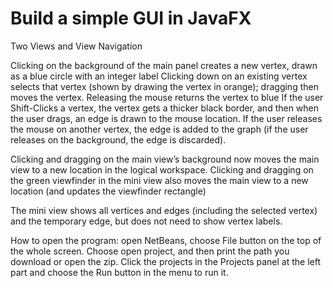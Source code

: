 # Build a simple GUI in JavaFX

Two Views and View Navigation

Clicking on the background of the main panel creates a new vertex, drawn as a blue circle with an integer label
Clicking down on an existing vertex selects that vertex (shown by drawing the vertex in orange); dragging then moves the vertex. Releasing the mouse returns the vertex to blue
If the user Shift-Clicks a vertex, the vertex gets a thicker black border, and then when the user drags, an edge is drawn to the mouse location. If the user releases the mouse on another vertex, the edge is added to the graph (if the user releases on the background, the edge is discarded).


Clicking and dragging on the main view’s background now moves the main view to a new location in the logical workspace.
Clicking and dragging on the green viewfinder in the mini view also moves the main view to a new location (and updates the viewfinder rectangle)

 The mini view shows all vertices and edges (including the selected vertex) and the temporary edge, but does not need to show vertex labels.
 
 
 
 How to open the program:
 open NetBeans, choose File button on the top of the whole screen.
 Choose open project, and then print the path you download or open the zip.
 Click the projects in the Projects panel at the left part and choose the Run button in the menu to run it.



